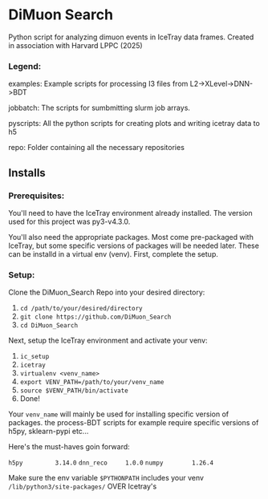 # DiMuon Search

Python script for analyzing dimuon events in IceTray data frames.
Created in association with Harvard LPPC (2025)

### Legend:

examples: Example scripts for processing I3 files from L2->XLevel->DNN->BDT

jobbatch: The scripts for sumbmitting slurm job arrays.

pyscripts: All the python scripts for creating plots and writing icetray data to h5

repo: Folder containing all the necessary repositories

## Installs

### Prerequisites:

You'll need to have the IceTray environment already installed.
The version used for this project was py3-v4.3.0.

You'll also need the appropriate packages. Most come pre-packaged with IceTray, but some
specific versions of packages will be needed later. These can be installd in a virtual env (venv).
First, complete the setup.

### Setup:

Clone the DiMuon_Search Repo into your desired directory:

1. `cd /path/to/your/desired/directory`
2. `git clone https://github.com/DiMuon_Search`
3. `cd DiMuon_Search`

Next, setup the IceTray environment and activate your venv:

1. `ic_setup`
2. `icetray`
6. `virtualenv <venv_name>`
7. `export VENV_PATH=/path/to/your/venv_name`
8. `source $VENV_PATH/bin/activate`
9. Done!

Your `venv_name` will mainly be used for installing specific version of packages. the process-BDT scripts for example
require specific versions of h5py, sklearn-pypi etc...

Here's the must-haves goin forward:

`h5py         3.14.0`
`dnn_reco     1.0.0`
`numpy        1.26.4`

Make sure the env variable `$PYTHONPATH` includes your venv `/lib/python3/site-packages/` 
OVER Icetray's



